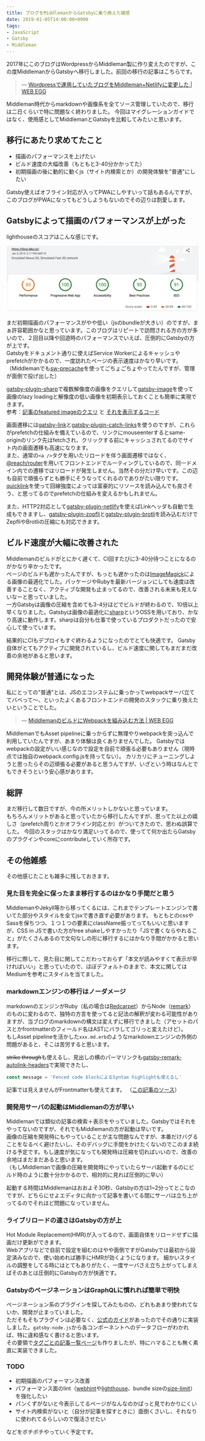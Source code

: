 ```yaml
---
title: ブログをMiddlemanからGatsbyに乗り換えた雑感
date: 2019-01-05T14:00:00+0900
tags:
- JavaScript
- Gatsby
- Middleman
---
```


2017年にこのブログはWordpressからMiddleman製に作り変えたのですが、この度MiddlemanからGatsbyへ移行しました。前回の移行の記事はこちらです。

> &mdash; [Wordpressで運用していたブログをMiddleman+Netlifyに変更した | WEB EGG](https://blog.leko.jp/post/migrate-wp-to-middleman-and-netlify/)

Middleman時代からmarkdownや画像系を全てソース管理していたので、移行は二日くらいで特に問題なく終わりました。
今回はマイグレーションガイドではなく、使用感としてMiddlemanとGatsbyを比較してみたいと思います。

## 移行にあたり求めてたこと
- 描画のパフォーマンスを上げたい
- ビルド速度の大幅改善（もともと3-40分かかってた）
- 初期描画の後に動的に動くjs（サイト内検索とか）の開発体験を"普通"にしたい

Gatsby使えばオフライン対応が入ってPWAにしやすいって話もあるんですが、このブログがPWAになってもどうしようもないのでその辺りは割愛します。

## Gatsbyによって描画のパフォーマンスが上がった
lighthouseのスコアはこんな感じです。

![lighthouse score](./lighthouse.png)

まだ初期描画のパフォーマンスがやや低い（jsのbundleが大きい）のですが、まぁ許容範囲かなと思っています。このブログはリピートで訪問される方の方が多いので、２回目以降や回遊時のパフォーマンスでいえば、圧倒的にGatsbyの方が上です。  
Gatsbyをドキュメント通りに使えばService Workerによるキャッシュやprefetchがかかるので、一度訪れたページの表示速度はかなり早いです。
（Middlemanでも[sw-precache](https://github.com/GoogleChromeLabs/sw-precache)を使ってごちょごちょやってたんですが、管理が面倒で投げ出した）

[gatsby-plugin-sharp](https://www.gatsbyjs.org/packages/gatsby-plugin-sharp)で複数解像度の画像をクエリして[gatsby-image](https://www.gatsbyjs.org/packages/gatsby-image/)を使って画像のlazy loadingと解像度の低い画像を初期表示しておくことも簡単に実現できます。  
参考：[記事のfeatured imageのクエリ](https://github.com/Leko/WEB-EGG/blob/34bb9aeb99f7fabf4947b8ae31aa8fc02b8a388d/src/templates/blog-post.js#L107-L114) と [それを表示するコード](https://github.com/Leko/WEB-EGG/blob/34bb9aeb99f7fabf4947b8ae31aa8fc02b8a388d/src/templates/blog-post.js#L34-L37)

画面遷移には[gatsby-link](https://www.gatsbyjs.org/docs/gatsby-link/)と[gatsby-plugin-catch-links](https://www.gatsbyjs.org/docs/gatsby-link/gatsby-plugin-catch-links)を使うのですが、これらがprefetchの仕組みを備えているので、リンクにmouseenterするとsame-originのリンク先はfetchされ、クリックする前にキャッシュされてるのでサイト内の画面遷移も高速になります。  
また、通常の`<a />`タグを用いたリロードを伴う画面遷移ではなく、[@reach/router](https://github.com/reach/router)を用いてフロントエンドでルーティングしているので、同一ドメイン内での遷移ではリロードが発生しません。当然その分だけ早いです。この辺も自前で頑張らずとも勝手にそうなってくれるのでありがたい限りです。  
[quicklink](https://github.com/GoogleChromeLabs/quicklink)を使って回線強度によっては富豪的にリソースを読み込んでも良さそう、と思ってるのでprefetchの仕組みを変えるかもしれません。

また、HTTP2対応として[gatsby-plugin-netlify](https://www.gatsbyjs.org/packages/gatsby-plugin-netlify/?=netlify)を使えばLinkヘッダも自動で生成もできますし、[gatsby-plugin-zopfli](https://www.gatsbyjs.org/packages/gatsby-plugin-zopfli/?=zop)と[gatsby-plugin-brotli](https://www.gatsbyjs.org/packages/gatsby-plugin-brotli/?=bro)を読み込むだけでZepfliやBrotliの圧縮にも対応できます。

## ビルド速度が大幅に改善された
Middlemanのビルドがとにかく遅くて、CI回すたびに3-40分待つことになるのがかなり辛かったです。  
ページのビルドも遅かったんですが、もっとも遅かったのは[ImageMagick](https://www.imagemagick.org)による画像の最適化でした。パッケージやRubyを最新バージョンにしても速度は改善することなく、アクティブな開発も止まってるので、改善される未来も見えないなーと思っていました。  
一方Gatsbyは画像の圧縮を含めても3-4分ほどでビルドが終わるので、10倍以上早くなりました。Gatsbyは画像の最適化に[sharp](https://github.com/lovell/sharp)というOSSを用いており、かなり高速に動作します。sharpは自分も仕事で使っているプロダクトだったので安心して使っています。  

結果的にCIもデプロイもすぐ終わるようになったのでとても快適です。
Gatsby自体がとてもアクティブに開発されているし、ビルド速度に関してもまだまだ改善の余地があると思います。  

## 開発体験が普通になった
私にとっての"普通"とは、JSのエコシステムに乗っかってwebpackサーバ立ててバベって〜、といったよくあるフロントエンドの開発のスタックに乗り換えたいということでした。

> &mdash; [MiddlemanのビルドにWebpackを組み込む方法 | WEB EGG](https://blog.leko.jp/post/how-to-use-webpack-with-middleman/)

MiddlemanでもAsset pipelineに乗っからずに無理やりwebpackを突っ込んで利用していたんですが、あまり体験は良くありませんでした。
Gatsbyではwebpackの設定がいい感じなので設定を自前で頑張る必要もありません（現時点では独自のwebpack.config.jsを持ってない）。
カリカリにチューニングしようと思ったらその辺頑張る必要があると思うんですが、いざという時はなんとでもできそうという安心感があります。

## 総評
まだ移行して数日ですが、今の所メリットしかないと思っています。  
もちろんメリットがあると思っていたから移行したんですが、思ってた以上の嬉しさ（prefetch周りとかオフライン対応とか）がついてきたので、思わぬ誤算でした。
今回のスタックはかなり満足いってるので、使ってて何か出たらGatsbyのプラグインやcoreにcontributeしていく所存です。

## その他雑感
その他感じたことも雑多に残しておきます。

### 見た目を完全に保ったまま移行するのはかなり手間だと思う
MiddlemanやJekyll等から移ってくるには、これまでテンプレートエンジンで書いてた部分やスタイルを全てjsxで書き直す必要があります。
もともとのcssやSassを保ちつつ、１つ１つの要素にclassName振ってってもいいと思いますが、CSS in JSで書いた方がtree shakeしやすかったり「JSで書くならやれること」がたくさんあるので文句なしの形に移行するにはかなり手間がかかると思います。  

移行に際して、見た目に関してこだわっておらず「本文が読みやすくて表示が早ければいい」と思っていたので、ほぼデフォルトのままで、本文に関してはMediumを参考にスタイルを当てました。

### markdownエンジンの移行はノーダメージ
markdownのエンジンがRuby（私の場合は[Redcarpet](https://github.com/vmg/redcarpet)）からNode（[remark](https://github.com/remarkjs/remark)）のものに変わるので、独特の方言を使ってると記法の解釈が変わる可能性がありますが、当ブログのmarkdownの構文は変えずに移行できました（アセットのパスとかfrontmatterのフィールド名はASTにバラしてゴリっと変えたけど）。  
もしAsset pipelineを活かした`xxx.md.erb`のようなmarkdownエンジンの外側の問題があると、そこは苦労すると思います。

~~strike through~~も使えるし、見出しの横のパーマリンクも[gatsby-remark-autolink-headers](https://www.gatsbyjs.org/packages/gatsby-remark-autolink-headers/?=head)で実現できたし、

```js
const message = 'Fenced code blockによるSyntax highlightも使えるし'
```

記事では見えませんがFrontmatterも使えてます。
（[この記事のソース](https://github.com/Leko/WEB-EGG/blob/master/content/blog/impression-comparison-of-middleman-and-gatsby/index.md)）

### 開発用サーバの起動はMiddlemanの方が早い
Middlemanでは類似の記事の検索＋表示をやっていました。Gatsbyではそれをやってないのですが、それでもMiddlemanの方が起動は早いです。  
画像の圧縮を開発時にもやっていることが主な問題なんですが、本番だけバグることをなるべく避けたいし、そのデバッグに手間をかけたくないのでこのまま続ける予定です。もし速度が気になっても開発時は圧縮を切ればいいので、改善の余地はまだまだあると思います。  
（もしMiddlemanで画像の圧縮を開発時にやっていたらサーバ起動するのにビルド時のように数十分かかるので、相対的に見れば圧倒的に早い）

起動する時間はMiddlemanはおおよそ30秒、Gatsbyの方は1~2分ってとこなのですが、どちらにせよエディタに向かって記事を書いてる間にサーバは立ち上がってるのでそれほど問題になっていません。

### ライブリロードの速さはGatsbyの方が上
Hot Module Replacement(HMR)が入ってるので、画面自体をリロードせずに描画だけ更新ができます。  
Webアプリなどで自前で設定を組むのはやや面倒ですがGatsbyでは最初から設定済みなので、使い始めれば勝手にHMRが効くようになります。
細かいスタイルの調整をしてる時にはとてもありがたく、一度サーバさえ立ち上がってしまえばそのあとは圧倒的にGatsbyの方が快適です。

### GatsbyのページネーションはGraphQLに慣れれば簡単で明快
ページネーション系のプラグインを探してみたものの、どれもあまり使われてないか、開発が止まっていました。  
ただそもそもプラグインは必要なく、[公式のガイド](https://www.gatsbyjs.org/docs/adding-pagination/#adding-pagination)があったのでその通りに実装しました。`gatsby-node.js`から各コンポーネントへのデータフローがわかれば、特に違和感なく書けると思います。  
その要領で[タグごとの記事一覧ページ](https://github.com/Leko/WEB-EGG/blob/34bb9aeb99f7fabf4947b8ae31aa8fc02b8a388d/gatsby-node.js#L65-L81)も作りましたが、特にハマることも無く素直に実装できました。

### TODO
- 初期描画のパフォーマンス改善
- パフォーマンス面のlint（[webhint](https://webhint.io/scanner/)や[lighthouse](https://developers.google.com/web/tools/lighthouse)、bundle sizeの[size-limit](https://github.com/ai/size-limit)）を強化したい
- パンくずがないと今表示してるページがなんなのかぱっと見でわかりにくい
- サイト内検索がないと（自分が記事を探すときに）面倒くさいし、それなりに使われてるらしいので復活させたい

などをボチボチやっていく予定です。
